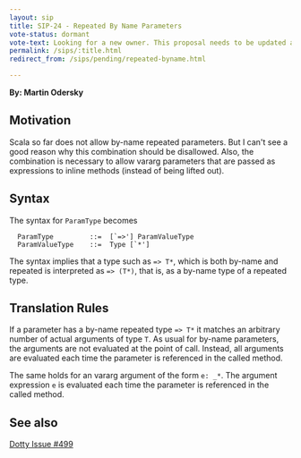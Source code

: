 ```yaml
---
layout: sip
title: SIP-24 - Repeated By Name Parameters
vote-status: dormant
vote-text: Looking for a new owner. This proposal needs to be updated according to the <a href="https://www.youtube.com/watch?v=hrxp4PGbi6s">SIP meeting in November 2016</a>.
permalink: /sips/:title.html
redirect_from: /sips/pending/repeated-byname.html

---
```


**By: Martin Odersky**

## Motivation

Scala so far does not allow by-name repeated parameters. But I can't see a good reason why this combination should be disallowed. Also, the combination is necessary to allow vararg parameters that are passed as expressions to inline methods (instead of being lifted out).

## Syntax

The syntax for `ParamType` becomes

      ParamType         ::=  [`=>'] ParamValueType
      ParamValueType    ::=  Type [`*']              

The syntax implies that a type such as `=> T*`, which is both by-name and repeated is interpreted as `=> (T*)`, that is, as a by-name type of a repeated type.

## Translation Rules

If a parameter has a by-name repeated type `=> T*` it matches an arbitrary number of actual arguments of type `T`. As usual for by-name parameters, the arguments are not evaluated at the point of call. Instead, all arguments are evaluated each time the parameter is referenced in the called method.

The same holds for an vararg argument of the form `e: _*`. The argument expression `e` is evaluated each time the parameter is referenced in the called method.

## See also

[Dotty Issue #499](https://github.com/lampepfl/dotty/issues/499)
